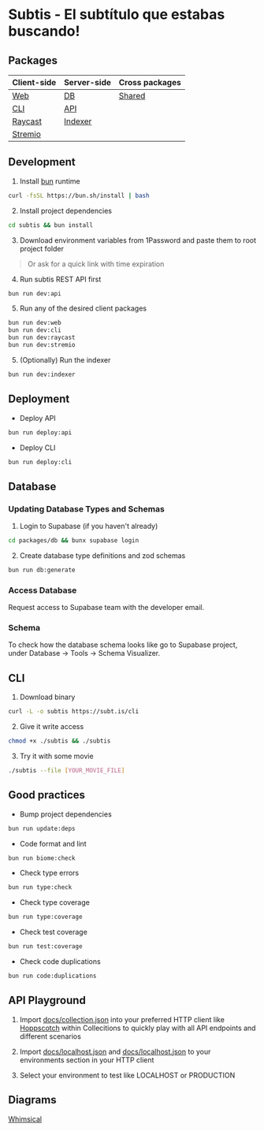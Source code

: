 # Subtis - El subtítulo que estabas buscando!

## Packages

| Client-side | Server-side | Cross packages |
|-------------|-------------|----------------|
| [Web](/packages/web/) | [DB](/packages/db/) | [Shared](/packages/shared/) |
| [CLI](/packages/cli/) | [API](/packages/api/) |  |
| [Raycast](/packages/raycast/) |[Indexer](/packages/indexer/)  |
| [Stremio](/packages/stremio/) |                |

## Development

1. Install [bun](https://bun.sh/) runtime

```bash
curl -fsSL https://bun.sh/install | bash
```

2. Install project dependencies

```bash
cd subtis && bun install
```

3. Download environment variables from 1Password and paste them to root project folder

> Or ask for a quick link with time expiration

4. Run subtis REST API first

```bash
bun run dev:api
```

5. Run any of the desired client packages

```bash
bun run dev:web
bun run dev:cli
bun run dev:raycast
bun run dev:stremio
```

5. (Optionally) Run the indexer

```bash
bun run dev:indexer
```

## Deployment

- Deploy API

```bash
bun run deploy:api
```

- Deploy CLI

```bash
bun run deploy:cli
```

## Database

### Updating Database Types and Schemas

1. Login to Supabase (if you haven't already)

```bash
cd packages/db && bunx supabase login
```

2. Create database type definitions and zod schemas

```bash
bun run db:generate
```

### Access Database

Request access to Supabase team with the developer email.

### Schema

To check how the database schema looks like go to Supabase project, under Database -> Tools -> Schema Visualizer.

## CLI

1. Download binary

```bash
curl -L -o subtis https://subt.is/cli
```

2. Give it write access

```bash
chmod +x ./subtis && ./subtis
```

3. Try it with some movie

```bash
./subtis --file [YOUR_MOVIE_FILE]
```

## Good practices

- Bump project dependencies

```bash
bun run update:deps
```

- Code format and lint

```bash
bun run biome:check
```

- Check type errors

```bash
bun run type:check
```

- Check type coverage

```bash
bun run type:coverage
```

- Check test coverage

```bash
bun run test:coverage
```

- Check code duplications

```bash
bun run code:duplications
```

## API Playground

1. Import [docs/collection.json](/docs/collection.json) into your preferred HTTP client like [Hoppscotch](https://hoppscotch.io/) within Collecitions to quickly play with all API endpoints and different scenarios

2. Import [docs/localhost.json](/docs/localhost.json) and [docs/localhost.json](/docs/production.json) to your environments section in your HTTP client

3. Select your environment to test like LOCALHOST or PRODUCTION

## Diagrams

[Whimsical](https://whimsical.com/Subtis-9VTuUJTU3KcGLHGbk19ioA)
